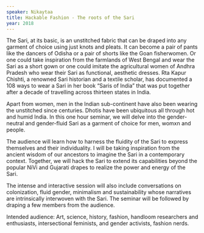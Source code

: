 ```yaml
---
speaker: Nikaytaa
title: Hackable Fashion - The roots of the Sari
year: 2018
---
```

The Sari, at its basic, is an unstitched fabric that can be draped into any garment of choice using just knots and pleats. It can become a pair of pants like the dancers of Odisha or a pair of shorts like the Goan fisherwomen. Or one could take inspiration from the farmlands of West Bengal and wear the Sari as a short gown or one could imitate the agricultural women of Andhra Pradesh who wear their Sari as functional, aesthetic dresses. Rta Kapur Chishti, a renowned Sari historian and a textile scholar, has documented a 108 ways to wear a Sari in her book “Saris of India” that was put together after a decade of travelling across thirteen states in India.

Apart from women, men in the Indian sub-continent have also been wearing the unstitched since centuries. Dhotis have been ubiquitous all through hot and humid India. In this one hour seminar, we will delve into the gender-neutral and gender-fluid Sari as a garment of choice for men, womxn and people.

The audience will learn how to harness the fluidity of the Sari to express themselves and their individuality. I will be taking inspiration from the ancient wisdom of our ancestors to imagine the Sari in a contemporary context. Together, we will hack the Sari to extend its capabilities beyond the popular NiVi and Gujarati drapes to realize the power and energy of the Sari.

The intense and interactive session will also include conversations on colonization, fluid gender, minimalism and sustainability whose narratives are intrinsically interwoven with the Sari. The seminar will be followed by draping a few members from the audience.

Intended audience: Art, science, history, fashion, handloom researchers and enthusiasts, intersectional feminists, and gender activists, fashion nerds.

